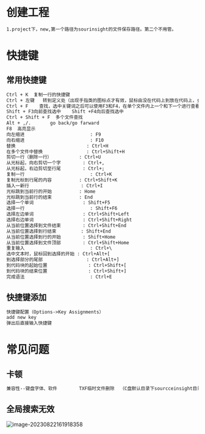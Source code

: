 # 创建工程

```txt
1.project下，new,第一个路径为sourinsight的文件保存路径。第二个不用管。
```

# 快捷键

## 常用快捷键

```txt
Ctrl + K  复制一行的快捷键
Ctrl + 左键	转到定义处（出现手指类的图标点才有效，鼠标由没在代码上到放在代码上，会出现手指图标）
Ctrl + F	查找，选中关键词之后可以使用F3和F4，在单个文件内上一个和下一个进行查看
Shift + F3向前查找选中	Shift +F4向后查找选中
Ctrl + Shift + F  多个文件查找
Alt + ,/.		go back/go farward
F8	高亮显示
向左缩进						: F9
向右缩进						: F10
替换							: Ctrl+H
在多个文件中替换				: Ctrl+Shift+H
剪切一行（删除一行）			: Ctrl+U
从光标起，向右剪切一个字		: Ctrl+,
从光标起，右边剪切至行尾		: Ctrl+;
复制一行						: Ctrl+K
复制光标到行尾的内容			: Ctrl+Shift+K
插入一新行					: Ctrl+I
光标跳到当前行的开始			: Home
光标跳到当前行的结束			: End
选择一个单词					: Shift+F5
选择一行						: Shift+F6
选择左边单词					: Ctrl+Shift+Left
选择右边单词					: Ctrl+Shift+Right
从当前位置选择到文件结束		: Ctrl+Shift+End
从当前位置选择到行结束			: Shift+End
从当前位置选择到行的开始		: Shift+Home
从当前位置选择到文件顶部		: Ctrl+Shift+Home
重复输入						: Ctrl+\
选中文本时，鼠标回到选择的开始	: Ctrl+Alt+[
到选择部分的尾部				: Ctrl+Alt+]
到代码块的起始位置				: Ctrl+Shift+[
到代码块的结束位置				: Ctrl+Shift+]
完成语法						: Ctrl+E
```

## 快捷键添加

```txt
快捷键配置（Options->Key Assignments）
add new key 
弹出后直接输入快捷键
```

# 常见问题

## 卡顿

```txt
兼容性--键盘字体、软件		TXF临时文件删除  （C盘默认目录下sourcceinsight目录下文件全部删除）
```

## 全局搜索无效

![image-20230822161918358](../../AppData/Roaming/Typora/typora-user-images/image-20230822161918358.png)

